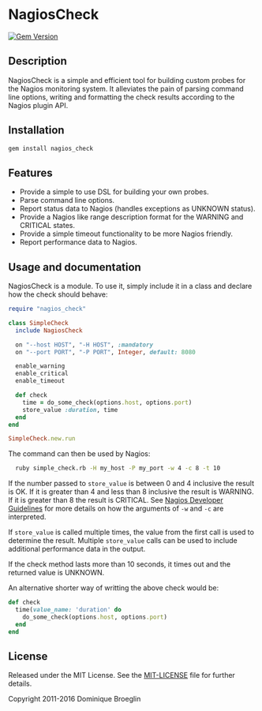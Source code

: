 NagiosCheck
============

[![Gem Version](https://badge.fury.io/rb/nagios_check.svg)](https://badge.fury.io/rb/nagios_check)

Description
-----------

NagiosCheck is a simple and efficient tool for building custom probes for the
Nagios monitoring system. It alleviates the pain of parsing command line
options, writing and formatting the check results according to the Nagios 
plugin API.

Installation
------------
 
``` bash
gem install nagios_check
```

Features
--------

* Provide a simple to use DSL for building your own probes.
* Parse command line options.
* Report status data to Nagios (handles exceptions as UNKNOWN status).
* Provide a Nagios like range description format for the WARNING and CRITICAL states.
* Provide a simple timeout functionality to be more Nagios friendly.
* Report performance data to Nagios.

Usage and documentation
-----------------------

NagiosCheck is a module. To use it, simply include it in a class and declare
how the check should behave:

``` ruby
require "nagios_check"

class SimpleCheck
  include NagiosCheck

  on "--host HOST", "-H HOST", :mandatory
  on "--port PORT", "-P PORT", Integer, default: 8080

  enable_warning
  enable_critical
  enable_timeout

  def check
    time = do_some_check(options.host, options.port)
    store_value :duration, time
  end
end

SimpleCheck.new.run
```

The command can then be used by Nagios:

``` bash
  ruby simple_check.rb -H my_host -P my_port -w 4 -c 8 -t 10
```

If the number passed to `store_value` is between 0 and 4 inclusive the result is OK.  If it is greater than 4 and less than 8 inclusive the result is WARNING. If it is greater than 8 the result is CRITICAL. See [Nagios Developer Guidelines][nagios-dev] for more details on how the arguments of `-w` and `-c` are interpreted.

If `store_value` is called multiple times, the value from the first call is used to determine the result. Multiple `store_value` calls can be used to include additional performance data in the output.

If the check method lasts more than 10 seconds, it times out and the returned value is UNKNOWN.

An alternative shorter way of writting the above check would be:

```ruby
def check
  time(value_name: 'duration' do
    do_some_check(options.host, options.port)
  end
end
```

License
-------
Released under the MIT License.  See the [MIT-LICENSE][license] file for further details.

[license]: https://github.com/dbroeglin/nagios_check/blob/master/MIT-LICENSE 
[nagios-dev]: http://nagiosplug.sourceforge.net/developer-guidelines.html

Copyright 2011-2016 Dominique Broeglin 

